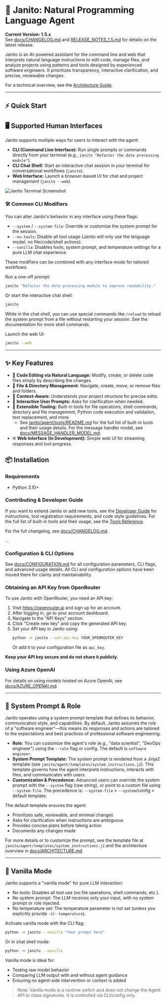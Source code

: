 # 🚀 Janito: Natural Programming Language Agent

**Current Version: 1.5.x**  
See [docs/CHANGELOG.md](docs/CHANGELOG.md) and [RELEASE_NOTES_1.5.md](./RELEASE_NOTES_1.5.md) for details on the latest release.

Janito is an AI-powered assistant for the command line and web that interprets natural language instructions to edit code, manage files, and analyze projects using patterns and tools designed by experienced software engineers. It prioritizes transparency, interactive clarification, and precise, reviewable changes.

For a technical overview, see the [Architecture Guide](docs/ARCHITECTURE.md).

---

## ⚡ Quick Start

## 🖥️ Supported Human Interfaces
Janito supports multiple ways for users to interact with the agent:

- **CLI (Command Line Interface):** Run single prompts or commands directly from your terminal (e.g., `janito "Refactor the data processing module"`).
- **CLI Chat Shell:** Start an interactive chat session in your terminal for conversational workflows (`janito`).
- **Web Interface:** Launch a browser-based UI for chat and project management (`janito --web`).


![Janito Terminal Screenshot](https://github.com/joaompinto/janito/blob/main/docs/imgs/terminal.png?raw=true)

### 🛠️ Common CLI Modifiers
You can alter Janito's behavior in any interface using these flags:

- `--system` / `--system-file`: Override or customize the system prompt for the session.
- `--no-tools`: Disable all tool usage (Janito will only use the language model, no file/code/shell actions).
- `--vanilla`: Disables tools, system prompt, and temperature settings for a pure LLM chat experience.

These modifiers can be combined with any interface mode for tailored workflows.


Run a one-off prompt:
```bash
janito "Refactor the data processing module to improve readability."
```

Or start the interactive chat shell:
```bash
janito
```

While in the chat shell, you can use special commands like `/reload` to reload the system prompt from a file without restarting your session. See the documentation for more shell commands.

Launch the web UI:
```bash
janito --web
```

---

## ✨ Key Features
- 📝 **Code Editing via Natural Language:** Modify, create, or delete code files simply by describing the changes.
- 📁 **File & Directory Management:** Navigate, create, move, or remove files and folders.
- 🧠 **Context-Aware:** Understands your project structure for precise edits.
- 💬 **Interactive User Prompts:** Asks for clarification when needed.
- 🧩 **Extensible Tooling:** Built-in tools for file operations, shell commands, directory and file management, Python code execution and validation, text replacement, and more.
  - See [janito/agent/tools/README.md](janito/agent/tools/README.md) for the full list of built-in tools and their usage details. For the message handler model, see [docs/MESSAGE_HANDLER_MODEL.md](docs/MESSAGE_HANDLER_MODEL.md).
- 🌐 **Web Interface (In Development):** Simple web UI for streaming responses and tool progress.

## 📦 Installation

### Requirements
- Python 3.10+


### Contributing & Developer Guide

If you want to extend Janito or add new tools, see the [Developer Guide](docs/README_DEV.md) for instructions, tool registration requirements, and code style guidelines. For the full list of built-in tools and their usage, see the [Tools Reference](janito/agent/tools/README.md).



For the full changelog, see [docs/CHANGELOG.md](docs/CHANGELOG.md).

...

### Configuration & CLI Options

See [docs/CONFIGURATION.md](docs/CONFIGURATION.md) for all configuration parameters, CLI flags, and advanced usage details. All CLI and configuration options have been moved there for clarity and maintainability.


### Obtaining an API Key from OpenRouter

To use Janito with OpenRouter, you need an API key:

1. Visit https://openrouter.ai and sign up for an account.
2. After logging in, go to your account dashboard.
3. Navigate to the "API Keys" section.
4. Click "Create new key" and copy the generated API key.
5. Set your API key in Janito using:
   ```bash
   python -m janito --set-api-key YOUR_OPENROUTER_KEY
   ```
   Or add it to your configuration file as `api_key`.

**Keep your API key secure and do not share it publicly.**

### Using Azure OpenAI

For details on using models hosted on Azure OpenAI, see [docs/AZURE_OPENAI.md](docs/AZURE_OPENAI.md).



---

## 🧩 System Prompt & Role

Janito operates using a system prompt template that defines its behavior, communication style, and capabilities. By default, Janito assumes the role of a "software engineer"—this means its responses and actions are tailored to the expectations and best practices of professional software engineering.

- **Role:** You can customize the agent's role (e.g., "data scientist", "DevOps engineer") using the `--role` flag or config. The default is `software engineer`.
- **System Prompt Template:** The system prompt is rendered from a Jinja2 template (see `janito/agent/templates/system_instructions.j2`). This template governs how the agent interprets instructions, interacts with files, and communicates with users.
- **Customization & Precedence:** Advanced users can override the system prompt with the `--system` flag (raw string), or point to a custom file using `--system-file`. The precedence is: `--system-file` > `--system`/config > default template.

The default template ensures the agent:
- Prioritizes safe, reviewable, and minimal changes
- Asks for clarification when instructions are ambiguous
- Provides concise plans before taking action
- Documents any changes made

For more details or to customize the prompt, see the template file at `janito/agent/templates/system_instructions.j2` and the architecture overview in [docs/ARCHITECTURE.md](docs/ARCHITECTURE.md).

---


## 🥛 Vanilla Mode

Janito supports a "vanilla mode" for pure LLM interaction:

- No tools: Disables all tool use (no file operations, shell commands, etc.).
- No system prompt: The LLM receives only your input, with no system prompt or role injected.
- No temperature set: The temperature parameter is not set (unless you explicitly provide `-t`/`--temperature`).

Activate vanilla mode with the CLI flag:

```bash
python -m janito --vanilla "Your prompt here"
```

Or in chat shell mode:

```bash
python -m janito --vanilla
```

Vanilla mode is ideal for:
- Testing raw model behavior
- Comparing LLM output with and without agent guidance
- Ensuring no agent-side intervention or context is added

> Note: Vanilla mode is a runtime switch and does not change the Agent API or class signatures. It is controlled via CLI/config only.
